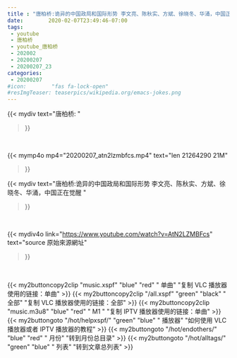 ```yaml
---
title : "唐柏桥:诡异的中国政局和国际形势 李文亮、陈秋实、方斌、徐晓冬、华涌，中国正在觉醒 "
date:        2020-02-07T23:49:46-07:00
tags:
 - youtube
 - 唐柏桥
 - youtube_唐柏桥
 - 202002
 - 20200207
 - 20200207_23
categories:
 - 20200207
#icon:        "fas fa-lock-open"
#resImgTeaser: teaserpics/wikipedia.org/emacs-jokes.png
---
```


{{< mydiv text="唐柏桥: "
>}}
<br>


{{< mymp4o mp4="20200207_atn2lzmbfcs.mp4"
text="len 21264290    21M"
>}}


{{< mydiv text="唐柏桥:诡异的中国政局和国际形势 李文亮、陈秋实、方斌、徐晓冬、华涌，中国正在觉醒 "
>}}
<br>

{{< mydiv4o link="https://www.youtube.com/watch?v=AtN2LZMBFcs"
text="source 原始來源網址"
>}}


<br>





{{< my2buttoncopy2clip "music.xspf"        "blue"   "red"    " 单曲"  "复制 VLC 播放器使用的链接：单曲" >}} {{< my2buttoncopy2clip "/all.xspf"         "green"  "black"  " 全部"  "复制 VLC 播放器使用的链接：全部" >}} {{< my2buttoncopy2clip "music.m3u8"        "blue"   "red"    " M1 "    "复制 IPTV 播放器使用的链接：单曲" >}} {{< my2buttongoto      "/hot/helpxspf/"    "green"  "blue"   " 播放器" "如何使用 VLC 播放器或者 IPTV 播放器的教程" >}} {{< my2buttongoto      "/hot/endothers/"   "blue"   "red"    " 月份"   "转到月份总目录" >}} {{< my2buttongoto      "/hot/alltags/"     "green"  "blue"   " 列表"   "转到文章总列表" >}} 
